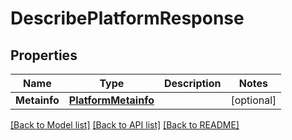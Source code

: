 # DescribePlatformResponse

## Properties

Name | Type | Description | Notes
------------ | ------------- | ------------- | -------------
**Metainfo** | [**PlatformMetainfo**](PlatformMetainfo.md) |  | [optional] 

[[Back to Model list]](../README.md#documentation-for-models) [[Back to API list]](../README.md#documentation-for-api-endpoints) [[Back to README]](../README.md)


